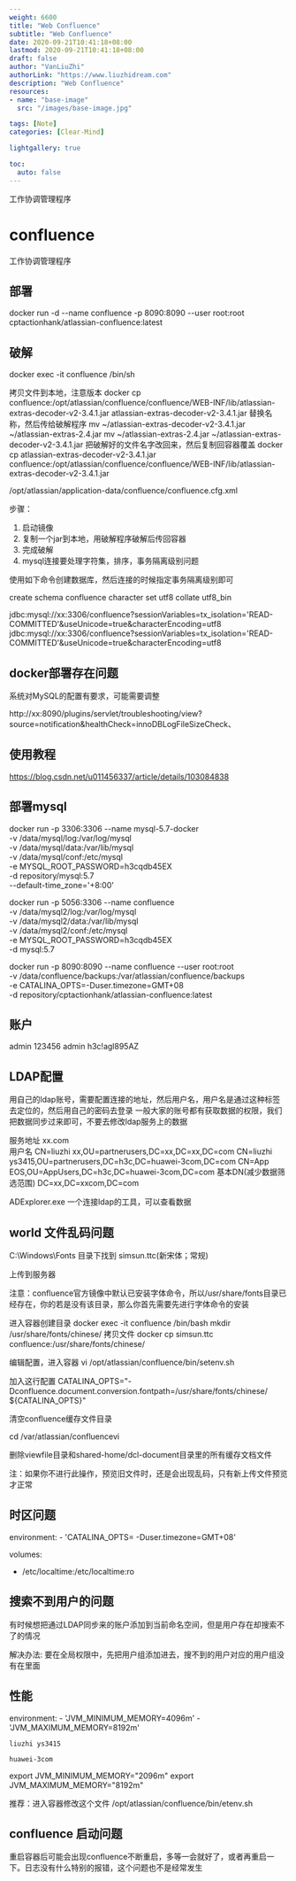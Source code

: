```yaml
---
weight: 6600
title: "Web Confluence"
subtitle: "Web Confluence"
date: 2020-09-21T10:41:18+08:00
lastmod: 2020-09-21T10:41:18+08:00
draft: false
author: "VanLiuZhi"
authorLink: "https://www.liuzhidream.com"
description: "Web Confluence"
resources:
- name: "base-image"
  src: "/images/base-image.jpg"

tags: [Note]
categories: [Clear-Mind]

lightgallery: true

toc:
  auto: false
---
```


工作协调管理程序

<!--more-->

# confluence

工作协调管理程序

## 部署

docker run -d --name confluence -p 8090:8090 --user root:root cptactionhank/atlassian-confluence:latest

## 破解

docker exec -it confluence /bin/sh

拷贝文件到本地，注意版本
docker cp confluence:/opt/atlassian/confluence/confluence/WEB-INF/lib/atlassian-extras-decoder-v2-3.4.1.jar atlassian-extras-decoder-v2-3.4.1.jar
替换名称，然后传给破解程序
mv ~/atlassian-extras-decoder-v2-3.4.1.jar  ~/atlassian-extras-2.4.jar
mv ~/atlassian-extras-2.4.jar ~/atlassian-extras-decoder-v2-3.4.1.jar
把破解好的文件名字改回来，然后复制回容器覆盖
docker cp atlassian-extras-decoder-v2-3.4.1.jar confluence:/opt/atlassian/confluence/confluence/WEB-INF/lib/atlassian-extras-decoder-v2-3.4.1.jar

/opt/atlassian/application-data/confluence/confluence.cfg.xml

步骤：
1. 启动镜像
2. 复制一个jar到本地，用破解程序破解后传回容器
3. 完成破解
4. mysql连接要处理字符集，排序，事务隔离级别问题

使用如下命令创建数据库，然后连接的时候指定事务隔离级别即可

create schema confluence character set utf8 collate utf8_bin

jdbc:mysql://xx:3306/confluence?sessionVariables=tx_isolation='READ-COMMITTED'&useUnicode=true&characterEncoding=utf8
jdbc:mysql://xx:3306/confluence?sessionVariables=tx_isolation='READ-COMMITTED'&useUnicode=true&characterEncoding=utf8

## docker部署存在问题

系统对MySQL的配置有要求，可能需要调整

http://xx:8090/plugins/servlet/troubleshooting/view?source=notification&healthCheck=innoDBLogFileSizeCheck、

## 使用教程

https://blog.csdn.net/u011456337/article/details/103084838


## 部署mysql

docker run -p 3306:3306 --name mysql-5.7-docker \
-v /data/mysql/log:/var/log/mysql \
-v /data/mysql/data:/var/lib/mysql \
-v /data/mysql/conf:/etc/mysql \
-e MYSQL_ROOT_PASSWORD=h3cqdb45EX  \
-d repository/mysql:5.7 \
--default-time_zone='+8:00'

docker run -p 5056:3306 --name confluence \
-v /data/mysql2/log:/var/log/mysql \
-v /data/mysql2/data:/var/lib/mysql \
-v /data/mysql2/conf:/etc/mysql \
-e MYSQL_ROOT_PASSWORD=h3cqdb45EX  \
-d mysql:5.7

docker run -p 8090:8090 --name confluence --user root:root \
-v /data/confluence/backups:/var/atlassian/confluence/backups \
-e CATALINA_OPTS=-Duser.timezone=GMT+08  \
-d repository/cptactionhank/atlassian-confluence:latest

## 账户

admin 123456
admin h3c!agl895AZ

## LDAP配置

用自己的ldap账号，需要配置连接的地址，然后用户名，用户名是通过这种标签去定位的，然后用自己的密码去登录
一般大家的账号都有获取数据的权限，我们把数据同步过来即可，不要去修改ldap服务上的数据

服务地址 xx.com  
用户名 CN=liuzhi xx,OU=partnerusers,DC=xx,DC=xx,DC=com
CN=liuzhi ys3415,OU=partnerusers,DC=h3c,DC=huawei-3com,DC=com
CN=App EOS,OU=AppUsers,DC=h3c,DC=huawei-3com,DC=com
基本DN(减少数据筛选范围) DC=xx,DC=xxcom,DC=com

ADExplorer.exe 一个连接ldap的工具，可以查看数据

## world 文件乱码问题

C:\Windows\Fonts 目录下找到 simsun.ttc(新宋体；常规)

上传到服务器

注意：confluence官方镜像中默认已安装字体命令，所以/usr/share/fonts目录已经存在，你的若是没有该目录，那么你首先需要先进行字体命令的安装

进入容器创建目录
docker exec -it confluence /bin/bash 
mkdir /usr/share/fonts/chinese/
拷贝文件
docker cp simsun.ttc confluence:/usr/share/fonts/chinese/ 

编辑配置，进入容器
vi /opt/atlassian/confluence/bin/setenv.sh

加入这行配置
CATALINA_OPTS="-Dconfluence.document.conversion.fontpath=/usr/share/fonts/chinese/ ${CATALINA_OPTS}"

清空confluence缓存文件目录

cd /var/atlassian/confluencevi

删除viewfile目录和shared-home/dcl-document目录里的所有缓存文档文件

注：如果你不进行此操作，预览旧文件时，还是会出现乱码，只有新上传文件预览才正常

## 时区问题

environment:
    - 'CATALINA_OPTS= -Duser.timezone=GMT+08'

volumes:
  - /etc/localtime:/etc/localtime:ro

## 搜索不到用户的问题

有时候想把通过LDAP同步来的账户添加到当前命名空间，但是用户存在却搜索不了的情况

解决办法: 要在全局权限中，先把用户组添加进去，搜不到的用户对应的用户组没有在里面

## 性能

environment:
    - 'JVM_MINIMUM_MEMORY=4096m'
    - 'JVM_MAXIMUM_MEMORY=8192m'


    liuzhi ys3415

    huawei-3com


export JVM_MINIMUM_MEMORY="2096m"
export JVM_MAXIMUM_MEMORY="8192m"

推荐：进入容器修改这个文件 /opt/atlassian/confluence/bin/etenv.sh

## confluence 启动问题

重启容器后可能会出现confluence不断重启，多等一会就好了，或者再重启一下。日志没有什么特别的报错，这个问题也不是经常发生